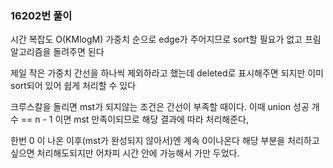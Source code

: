 ### 16202번 풀이

시간 복잡도 O(KMlogM)
가중치 순으로 edge가 주어지므로 sort할 필요가 없고
프림 알고리즘을 돌려주면 된다

제일 작은 가중치 간선을 하나씩 제외하라고 했는데
deleted로 표시해주면 되지만 이미 sort되어 있어 쉽게 처리할 수 있다

크루스칼을 돌리면 mst가 되지않는 조건은 간선이 부족할 때이다. 이때 union 성공 개수 == n - 1 이면 mst 만족이되므로 해당 결과에 따라 처리해준다,

한번 0 이 나온 이후(mst가 완성되지 않아서)엔 계속 0이나온다
해당 부분을 처리하고 싶으면 처리해도되지만 어차피 시간 안에 가능해서 가만 두었다.